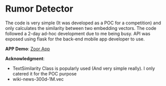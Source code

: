 # Rumor Detector
The code is very simple (It was developed as a POC for a competition) and only calculates the similarity between two embedding vectors. The code followed a 2-day ad-hoc development due to me being busy. API was exposed using flask for the back-end mobile app developer to use.


**APP Demo**: [Zoor App](https://youtu.be/j5o8K6O7KMg)


**Acknowledgment**: 

- TextSimilarity Class is popularly used (And very simple really). I only catered it for the POC purpose
- wiki-news-300d-1M.vec